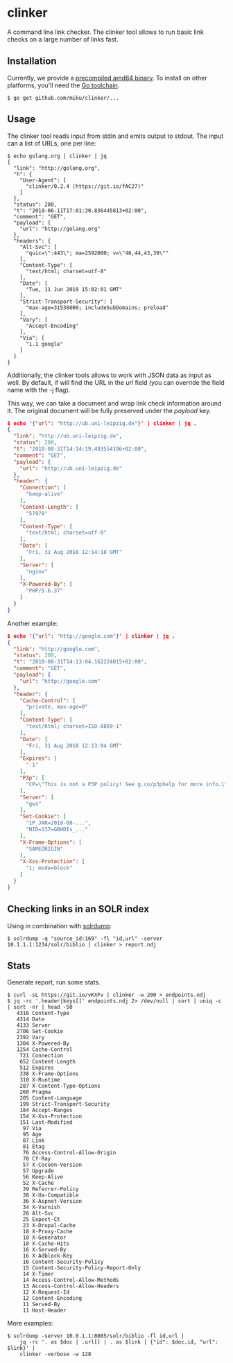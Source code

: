 # clinker

A command line link checker. The clinker tool allows to run basic link checks
on a large number of links fast.

## Installation

Currently, we provide a [precompiled amd64
binary](https://github.com/miku/clinker/releases). To install on other platforms,
you'll need the [Go toolchain](https://golang.org/doc/install).

```
$ go get github.com/miku/clinker/...
```

## Usage

The clinker tool reads input from stdin and emits output to stdout. The input can a list of URLs, one per line:

```
$ echo golang.org | clinker | jq
{
  "link": "http://golang.org",
  "h": {
    "User-Agent": [
      "clinker/0.2.4 (https://git.io/fAC27)"
    ]
  },
  "status": 200,
  "t": "2019-06-11T17:01:30.836445813+02:00",
  "comment": "GET",
  "payload": {
    "url": "http://golang.org"
  },
  "headers": {
    "Alt-Svc": [
      "quic=\":443\"; ma=2592000; v=\"46,44,43,39\""
    ],
    "Content-Type": [
      "text/html; charset=utf-8"
    ],
    "Date": [
      "Tue, 11 Jun 2019 15:02:01 GMT"
    ],
    "Strict-Transport-Security": [
      "max-age=31536000; includeSubDomains; preload"
    ],
    "Vary": [
      "Accept-Encoding"
    ],
    "Via": [
      "1.1 google"
    ]
  }
}
```

Additionally, the clinker tools allows to work with JSON data as input as well.
By default, if will find the URL in the *url* field (you can override the field
name with the -j flag).

This way, we can take a document and wrap link check information around it. The
original document will be fully preserved under the *payload* key.


```json
$ echo '{"url": "http://ub.uni-leipzig.de"}' | clinker | jq .
{
  "link": "http://ub.uni-leipzig.de",
  "status": 200,
  "t": "2018-08-31T14:14:19.493554196+02:00",
  "comment": "GET",
  "payload": {
    "url": "http://ub.uni-leipzig.de"
  },
  "header": {
    "Connection": [
      "keep-alive"
    ],
    "Content-Length": [
      "57978"
    ],
    "Content-Type": [
      "text/html; charset=utf-8"
    ],
    "Date": [
      "Fri, 31 Aug 2018 12:14:18 GMT"
    ],
    "Server": [
      "nginx"
    ],
    "X-Powered-By": [
      "PHP/5.6.37"
    ]
  }
}
```

Another example:

```json
$ echo '{"url": "http://google.com"}' | clinker | jq .
{
  "link": "http://google.com",
  "status": 200,
  "t": "2018-08-31T14:13:04.162224015+02:00",
  "comment": "GET",
  "payload": {
    "url": "http://google.com"
  },
  "header": {
    "Cache-Control": [
      "private, max-age=0"
    ],
    "Content-Type": [
      "text/html; charset=ISO-8859-1"
    ],
    "Date": [
      "Fri, 31 Aug 2018 12:13:04 GMT"
    ],
    "Expires": [
      "-1"
    ],
    "P3p": [
      "CP=\"This is not a P3P policy! See g.co/p3phelp for more info.\""
    ],
    "Server": [
      "gws"
    ],
    "Set-Cookie": [
      "1P_JAR=2018-08-...",
      "NID=137=GBHDIs_..."
    ],
    "X-Frame-Options": [
      "SAMEORIGIN"
    ],
    "X-Xss-Protection": [
      "1; mode=block"
    ]
  }
}
```

## Checking links in an SOLR index

Using in combination with [solrdump](https://github.com/ubleipzig/solrdump):

```
$ solrdump -q "source_id:169" -fl "id,url" -server 10.1.1.1:1234/solr/biblio | clinker > report.ndj
```

## Stats

Generate report, run some stats.

```
$ curl -sL https://git.io/vKXFv | clinker -w 200 > endpoints.ndj
$ jq -rc '.header|keys[]' endpoints.ndj 2> /dev/null | sort | uniq -c | sort -nr | head -50
   4316 Content-Type
   4314 Date
   4133 Server
   2706 Set-Cookie
   2392 Vary
   1304 X-Powered-By
   1254 Cache-Control
    721 Connection
    652 Content-Length
    512 Expires
    338 X-Frame-Options
    310 X-Runtime
    287 X-Content-Type-Options
    260 Pragma
    205 Content-Language
    199 Strict-Transport-Security
    184 Accept-Ranges
    154 X-Xss-Protection
    151 Last-Modified
     97 Via
     95 Age
     87 Link
     81 Etag
     76 Access-Control-Allow-Origin
     70 Cf-Ray
     57 X-Cocoon-Version
     57 Upgrade
     56 Keep-Alive
     52 X-Cache
     39 Referrer-Policy
     38 X-Ua-Compatible
     36 X-Aspnet-Version
     34 X-Varnish
     26 Alt-Svc
     25 Expect-Ct
     23 X-Drupal-Cache
     18 X-Proxy-Cache
     18 X-Generator
     18 X-Cache-Hits
     16 X-Served-By
     16 X-Adblock-Key
     16 Content-Security-Policy
     15 Content-Security-Policy-Report-Only
     14 X-Timer
     14 Access-Control-Allow-Methods
     13 Access-Control-Allow-Headers
     12 X-Request-Id
     12 Content-Encoding
     11 Served-By
     11 Host-Header
```

More examples:

```
$ solrdump -server 10.0.1.1:8085/solr/biblio -fl id,url |
    jq -rc '. as $doc | .url[] | . as $link | {"id": $doc.id, "url": $link}' |
    clinker -verbose -w 128
```
